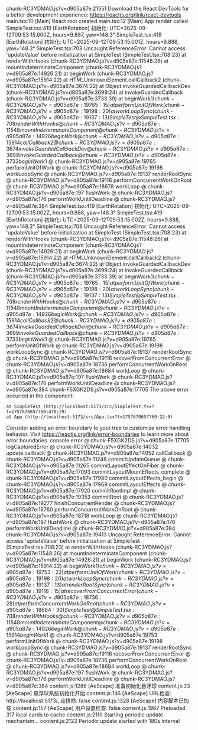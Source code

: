 chunk-RC3YDMAO.js?v=d905a87e:21551 Download the React DevTools for a better development experience: https://reactjs.org/link/react-devtools
main.tsx:10 [Main] React root created
main.tsx:12 [Main] App render called
SimpleTest.tsx:419 [EarthRotation] 初始化: UTC=2025-09-12T09:53:15.000Z, hours=9.887, yaw=148.3°
SimpleTest.tsx:419 [EarthRotation] 初始化: UTC=2025-09-12T09:53:15.001Z, hours=9.888, yaw=148.3°
SimpleTest.tsx:708 Uncaught ReferenceError: Cannot access 'updateValue' before initialization
    at SimpleTest (SimpleTest.tsx:708:23)
    at renderWithHooks (chunk-RC3YDMAO.js?v=d905a87e:11548:26)
    at mountIndeterminateComponent (chunk-RC3YDMAO.js?v=d905a87e:14926:21)
    at beginWork (chunk-RC3YDMAO.js?v=d905a87e:15914:22)
    at HTMLUnknownElement.callCallback2 (chunk-RC3YDMAO.js?v=d905a87e:3674:22)
    at Object.invokeGuardedCallbackDev (chunk-RC3YDMAO.js?v=d905a87e:3699:24)
    at invokeGuardedCallback (chunk-RC3YDMAO.js?v=d905a87e:3733:39)
    at beginWork$1 (chunk-RC3YDMAO.js?v=d905a87e:19765:15)
    at performUnitOfWork (chunk-RC3YDMAO.js?v=d905a87e:19198:20)
    at workLoopSync (chunk-RC3YDMAO.js?v=d905a87e:19137:13)
SimpleTest @ SimpleTest.tsx:708
renderWithHooks @ chunk-RC3YDMAO.js?v=d905a87e:11548
mountIndeterminateComponent @ chunk-RC3YDMAO.js?v=d905a87e:14926
beginWork @ chunk-RC3YDMAO.js?v=d905a87e:15914
callCallback2 @ chunk-RC3YDMAO.js?v=d905a87e:3674
invokeGuardedCallbackDev @ chunk-RC3YDMAO.js?v=d905a87e:3699
invokeGuardedCallback @ chunk-RC3YDMAO.js?v=d905a87e:3733
beginWork$1 @ chunk-RC3YDMAO.js?v=d905a87e:19765
performUnitOfWork @ chunk-RC3YDMAO.js?v=d905a87e:19198
workLoopSync @ chunk-RC3YDMAO.js?v=d905a87e:19137
renderRootSync @ chunk-RC3YDMAO.js?v=d905a87e:19116
performConcurrentWorkOnRoot @ chunk-RC3YDMAO.js?v=d905a87e:18678
workLoop @ chunk-RC3YDMAO.js?v=d905a87e:197
flushWork @ chunk-RC3YDMAO.js?v=d905a87e:176
performWorkUntilDeadline @ chunk-RC3YDMAO.js?v=d905a87e:384
SimpleTest.tsx:419 [EarthRotation] 初始化: UTC=2025-09-12T09:53:15.002Z, hours=9.888, yaw=148.3°
SimpleTest.tsx:419 [EarthRotation] 初始化: UTC=2025-09-12T09:53:15.002Z, hours=9.888, yaw=148.3°
SimpleTest.tsx:708 Uncaught ReferenceError: Cannot access 'updateValue' before initialization
    at SimpleTest (SimpleTest.tsx:708:23)
    at renderWithHooks (chunk-RC3YDMAO.js?v=d905a87e:11548:26)
    at mountIndeterminateComponent (chunk-RC3YDMAO.js?v=d905a87e:14926:21)
    at beginWork (chunk-RC3YDMAO.js?v=d905a87e:15914:22)
    at HTMLUnknownElement.callCallback2 (chunk-RC3YDMAO.js?v=d905a87e:3674:22)
    at Object.invokeGuardedCallbackDev (chunk-RC3YDMAO.js?v=d905a87e:3699:24)
    at invokeGuardedCallback (chunk-RC3YDMAO.js?v=d905a87e:3733:39)
    at beginWork$1 (chunk-RC3YDMAO.js?v=d905a87e:19765:15)
    at performUnitOfWork (chunk-RC3YDMAO.js?v=d905a87e:19198:20)
    at workLoopSync (chunk-RC3YDMAO.js?v=d905a87e:19137:13)
SimpleTest @ SimpleTest.tsx:708
renderWithHooks @ chunk-RC3YDMAO.js?v=d905a87e:11548
mountIndeterminateComponent @ chunk-RC3YDMAO.js?v=d905a87e:14926
beginWork @ chunk-RC3YDMAO.js?v=d905a87e:15914
callCallback2 @ chunk-RC3YDMAO.js?v=d905a87e:3674
invokeGuardedCallbackDev @ chunk-RC3YDMAO.js?v=d905a87e:3699
invokeGuardedCallback @ chunk-RC3YDMAO.js?v=d905a87e:3733
beginWork$1 @ chunk-RC3YDMAO.js?v=d905a87e:19765
performUnitOfWork @ chunk-RC3YDMAO.js?v=d905a87e:19198
workLoopSync @ chunk-RC3YDMAO.js?v=d905a87e:19137
renderRootSync @ chunk-RC3YDMAO.js?v=d905a87e:19116
recoverFromConcurrentError @ chunk-RC3YDMAO.js?v=d905a87e:18736
performConcurrentWorkOnRoot @ chunk-RC3YDMAO.js?v=d905a87e:18684
workLoop @ chunk-RC3YDMAO.js?v=d905a87e:197
flushWork @ chunk-RC3YDMAO.js?v=d905a87e:176
performWorkUntilDeadline @ chunk-RC3YDMAO.js?v=d905a87e:384
chunk-F5XGK2DS.js?v=d905a87e:17705 The above error occurred in the <SimpleTest> component:

    at SimpleTest (http://localhost:5173/src/SimpleTest.tsx?t=1757670657760:470:29)
    at App (http://localhost:5173/src/App.tsx?t=1757670657760:22:9)

Consider adding an error boundary to your tree to customize error handling behavior.
Visit https://reactjs.org/link/error-boundaries to learn more about error boundaries.
console.error @ chunk-F5XGK2DS.js?v=d905a87e:17705
logCapturedError @ chunk-RC3YDMAO.js?v=d905a87e:14032
update.callback @ chunk-RC3YDMAO.js?v=d905a87e:14052
callCallback @ chunk-RC3YDMAO.js?v=d905a87e:11248
commitUpdateQueue @ chunk-RC3YDMAO.js?v=d905a87e:11265
commitLayoutEffectOnFiber @ chunk-RC3YDMAO.js?v=d905a87e:17093
commitLayoutMountEffects_complete @ chunk-RC3YDMAO.js?v=d905a87e:17980
commitLayoutEffects_begin @ chunk-RC3YDMAO.js?v=d905a87e:17969
commitLayoutEffects @ chunk-RC3YDMAO.js?v=d905a87e:17920
commitRootImpl @ chunk-RC3YDMAO.js?v=d905a87e:19353
commitRoot @ chunk-RC3YDMAO.js?v=d905a87e:19277
finishConcurrentRender @ chunk-RC3YDMAO.js?v=d905a87e:18760
performConcurrentWorkOnRoot @ chunk-RC3YDMAO.js?v=d905a87e:18718
workLoop @ chunk-RC3YDMAO.js?v=d905a87e:197
flushWork @ chunk-RC3YDMAO.js?v=d905a87e:176
performWorkUntilDeadline @ chunk-RC3YDMAO.js?v=d905a87e:384
chunk-RC3YDMAO.js?v=d905a87e:19413 Uncaught ReferenceError: Cannot access 'updateValue' before initialization
    at SimpleTest (SimpleTest.tsx:708:23)
    at renderWithHooks (chunk-RC3YDMAO.js?v=d905a87e:11548:26)
    at mountIndeterminateComponent (chunk-RC3YDMAO.js?v=d905a87e:14926:21)
    at beginWork (chunk-RC3YDMAO.js?v=d905a87e:15914:22)
    at beginWork$1 (chunk-RC3YDMAO.js?v=d905a87e:19753:22)
    at performUnitOfWork (chunk-RC3YDMAO.js?v=d905a87e:19198:20)
    at workLoopSync (chunk-RC3YDMAO.js?v=d905a87e:19137:13)
    at renderRootSync (chunk-RC3YDMAO.js?v=d905a87e:19116:15)
    at recoverFromConcurrentError (chunk-RC3YDMAO.js?v=d905a87e:18736:28)
    at performConcurrentWorkOnRoot (chunk-RC3YDMAO.js?v=d905a87e:18684:30)
SimpleTest @ SimpleTest.tsx:708
renderWithHooks @ chunk-RC3YDMAO.js?v=d905a87e:11548
mountIndeterminateComponent @ chunk-RC3YDMAO.js?v=d905a87e:14926
beginWork @ chunk-RC3YDMAO.js?v=d905a87e:15914
beginWork$1 @ chunk-RC3YDMAO.js?v=d905a87e:19753
performUnitOfWork @ chunk-RC3YDMAO.js?v=d905a87e:19198
workLoopSync @ chunk-RC3YDMAO.js?v=d905a87e:19137
renderRootSync @ chunk-RC3YDMAO.js?v=d905a87e:19116
recoverFromConcurrentError @ chunk-RC3YDMAO.js?v=d905a87e:18736
performConcurrentWorkOnRoot @ chunk-RC3YDMAO.js?v=d905a87e:18684
workLoop @ chunk-RC3YDMAO.js?v=d905a87e:197
flushWork @ chunk-RC3YDMAO.js?v=d905a87e:176
performWorkUntilDeadline @ chunk-RC3YDMAO.js?v=d905a87e:384
content.js:1286 [AeScape] 准备初始化悬浮球
content.js:33 [AeScape] 悬浮球系统初始化开始
content.js:146 [AeScape] URL检查: http://localhost:5173/, 应排除: false
content.js:1328 [AeScape] 内容脚本已加载
content.js:157 [AeScape] 用户设置检查: false
content.js:1967 Preloaded 317 local cards to cache
content.js:2110 Starting periodic update mechanism...
content.js:2122 Periodic update started with 180s interval
